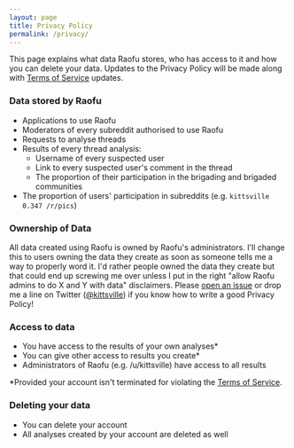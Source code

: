 ```yaml
---
layout: page
title: Privacy Policy
permalink: /privacy/
---
```


This page explains what data Raofu stores, who has access to it and how you can delete your data. Updates to the Privacy Policy will be made along with [Terms of Service](/terms/) updates.

### Data stored by Raofu

- Applications to use Raofu
- Moderators of every subreddit authorised to use Raofu
- Requests to analyse threads
- Results of every thread analysis:
	- Username of every suspected user
	- Link to every suspected user's comment in the thread
	- The proportion of their participation in the brigading and brigaded communities
- The proportion of users' participation in subreddits (e.g. `kittsville 0.347 /r/pics`)

### Ownership of Data

All data created using Raofu is owned by Raofu's administrators. I'll change this to users owning the data they create as soon as someone tells me a way to properly word it. I'd rather people owned the data they create but that could end up screwing me over unless I put in the right "allow Raofu admins to do X and Y with data" disclaimers. Please [open an issue](https://github.com/kittsville/asrask/issues/new) or drop me a line on Twitter ([@kittsville](https://twitter.com/kittsville)) if you know how to write a good Privacy Policy!

### Access to data

- You have access to the results of your own analyses*
- You can give other access to results you create*
- Administrators of Raofu (e.g. /u/kittsville) have access to all results

*Provided your account isn't terminated for violating the [Terms of Service](/terms/).

### Deleting your data

- You can delete your account
- All analyses created by your account are deleted as well
